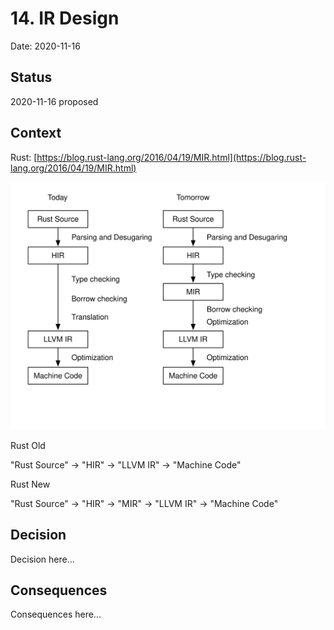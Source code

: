 # 14. IR Design

Date: 2020-11-16

## Status

2020-11-16 proposed

## Context

Rust: [https://blog.rust-lang.org/2016/04/19/MIR.html](https://blog.rust-lang.org/2016/04/19/MIR.html)

![Flow](images/flow.svg)

Rust Old

"Rust Source" -> "HIR" -> "LLVM IR" -> "Machine Code"

Rust New

"Rust Source" -> "HIR" -> "MIR" -> "LLVM IR" -> "Machine Code"

## Decision

Decision here...

## Consequences

Consequences here...
